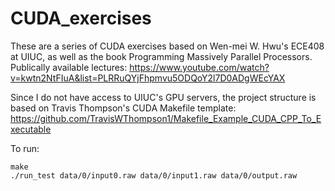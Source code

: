 # CUDA_exercises

These are a series of CUDA exercises based on Wen-mei W. Hwu's ECE408 at UIUC, as well as the book Programming Massively Parallel Processors.
Publically available lectures: 
https://www.youtube.com/watch?v=kwtn2NtFIuA&list=PLRRuQYjFhpmvu5ODQoY2l7D0ADgWEcYAX

Since I do not have access to UIUC's GPU servers, the project structure is based on Travis Thompson's CUDA Makefile template:  https://github.com/TravisWThompson1/Makefile_Example_CUDA_CPP_To_Executable 

To run:
```
make
./run_test data/0/input0.raw data/0/input1.raw data/0/output.raw
```

